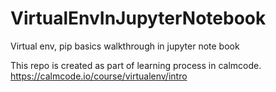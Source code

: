 # VirtualEnvInJupyterNotebook
Virtual env, pip basics walkthrough in jupyter note book

This repo is created as part of learning process in calmcode.
https://calmcode.io/course/virtualenv/intro
